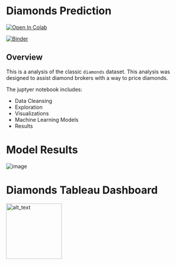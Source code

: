 # Diamonds Prediction

[![Open In Colab](https://colab.research.google.com/assets/colab-badge.svg)](https://colab.research.google.com/drive/192CBS5JNe31J1Pw13xyBycKOU8KJ5g7-?usp=sharing)

[![Binder](https://mybinder.org/badge_logo.svg)](https://mybinder.org/v2/gh/kyle-w-brown/diamonds-prediction/HEAD)

## Overview

This is a analysis of the classic `diamonds` dataset. This analysis was designed to assist diamond brokers with a way to price diamonds. 

The juptyer notebook includes:

* Data Cleansing
* Exploration
* Visualizations
* Machine Learning Models
* Results


# Model Results

![image](https://user-images.githubusercontent.com/50603392/172864023-a2773a6b-1434-4e29-940a-153d74118230.png)





# Diamonds Tableau Dashboard

[<img alt="alt_text" width="150px" src="https://sybyl.com/wp-content/uploads/2019/11/Tableau-Logo-for-website.jpg" />](https://public.tableau.com/app/profile/kyle.w.brown/viz/Diamonds_16516232030110/DiamondsOverview?publish=yes/)
	
	
	
	
	
	
	
	

